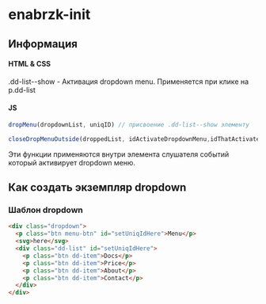 # enabrzk-init

## Информация

#### HTML & CSS

.dd-list--show - Активация dropdown menu. Применяется при клике на p.dd-list

#### JS

```js
dropMenu(dropdownList, uniqID) // присвоение .dd-list--show элементу

closeDropMenuOutside(droppedList, idActivateDropdownMenu,idThatActivateDropdownList) // закрыть dropdown menu по клику на странице
```



Эти функции применяются внутри элемента слушателя событий который активирует dropdown меню.

## Как создать экземпляр dropdown

### Шаблон dropdown

```html
<div class="dropdown">
  <p class="btn menu-btn" id="setUniqIdHere">Menu</p>
  <svg>here</svg>
  <div class="dd-list" id="setUniqIdHere">
    <p class="btn dd-item">Docs</p>
    <p class="btn dd-item">Price</p>
    <p class="btn dd-item">About</p>
    <p class="btn dd-item">Contact</p>
  </div>
</div>
```
